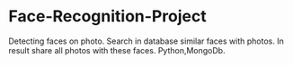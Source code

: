 # Face-Recognition-Project
Detecting faces on photo. Search in database similar faces with photos. In result share all  photos with these faces.
Python,MongoDb.
